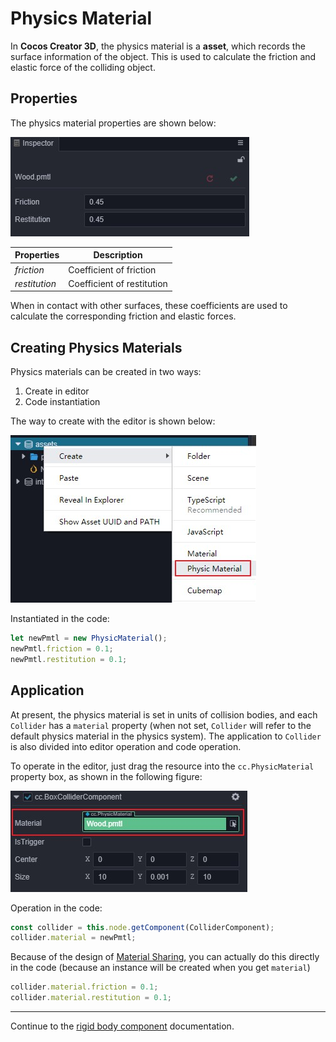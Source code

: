 # Physics Material

In __Cocos Creator 3D__, the physics material is a __asset__, which records the surface information of the object. This is used to calculate the friction and elastic force of the colliding object.

## Properties

The physics material properties are shown below:

![physics material](img/physic-material.jpg)

Properties | Description
---|---
*friction* | Coefficient of friction
*restitution* | Coefficient of restitution

When in contact with other surfaces, these coefficients are used to calculate the corresponding friction and elastic forces.

## Creating Physics Materials

Physics materials can be created in two ways:

1. Create in editor
2. Code instantiation

The way to create with the editor is shown below:

![Create Physics materials](img/create-pmtl.jpg)

Instantiated in the code:

```ts
let newPmtl = new PhysicMaterial();
newPmtl.friction = 0.1;
newPmtl.restitution = 0.1;
```

## Application

At present, the physics material is set in units of collision bodies, and each `Collider` has a `material` property (when not set, `Collider` will refer to the default physics material in the physics system).
The application to `Collider` is also divided into editor operation and code operation.

To operate in the editor, just drag the resource into the `cc.PhysicMaterial` property box, as shown in the following figure:

![apply physics material](img/apply-pmtl.jpg)

Operation in the code:

```ts
const collider = this.node.getComponent(ColliderComponent);
collider.material = newPmtl;
```

Because of the design of [Material Sharing](physics-collider.md##PhysicsMaterial), you can actually do this directly in the code (because an instance will be created when you get `material`)

```ts
collider.material.friction = 0.1;
collider.material.restitution = 0.1;
```

---

Continue to the [rigid body component](physics-rigidbody.md) documentation.
